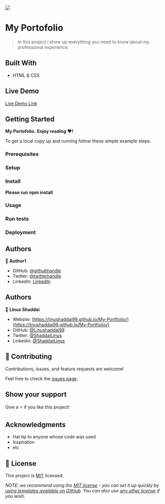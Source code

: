 ![](https://img.shields.io/badge/Microverse-blueviolet)

# My Portofolio

> In this project i show up everything you need to know about my professional experience.


## Built With

- HTML & CSS

## Live Demo

[Live Demo Link](https://github.com/Ndaboom/portofolio)

## Getting Started

**My Portofolio.**
**Enjoy reading ❤️!**


To get a local copy up and running follow these simple example steps.

### Prerequisites

### Setup
### Install
**Please run**
**npm install**
### Usage

### Run tests

### Deployment



## Authors

👤 **Author1**

- GitHub: [@githubhandle](https://github.com/ndaboom)
- Twitter: [@twitterhandle](https://twitter.com/ndabosammy)
- LinkedIn: [LinkedIn](https://linkedin.com/in/sam-ndabo-b0431b17b)

## Authors

👤 **Linus Shaddai**
- Website: [https://linushaddai99.github.io/My-Portfiolio/](https://linushaddai99.github.io/My-Portfiolio/)
- GitHub: [@Linushaddai99](https://github.com/Linushaddai99)
- Twitter: [@ShaddaiLinus](https://twitter.com/ShaddaiLinus)
- Linkedin: [@ShaddaiLinus](https://www.linkedin.com/in/linusshaddai/)
## 🤝 Contributing

Contributions, issues, and feature requests are welcome!

Feel free to check the [issues page](../../issues/).

## Show your support

Give a ⭐️ if you like this project!

## Acknowledgments

- Hat tip to anyone whose code was used
- Inspiration
- etc

## 📝 License

This project is [MIT](./LICENSE) licensed.

_NOTE: we recommend using the [MIT license](https://choosealicense.com/licenses/mit/) - you can set it up quickly by [using templates available on GitHub](https://docs.github.com/en/communities/setting-up-your-project-for-healthy-contributions/adding-a-license-to-a-repository). You can also use [any other license](https://choosealicense.com/licenses/) if you wish._
